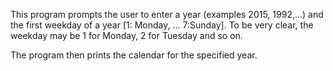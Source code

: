 This program prompts the user to enter a year (examples 2015, 1992,...) and 
the first weekday of a year [1: Monday, ... 7:Sunday]. To be very clear,
the weekday may be 1 for Monday, 2 for Tuesday and so on. 

The program then prints the calendar for the specified year. 
